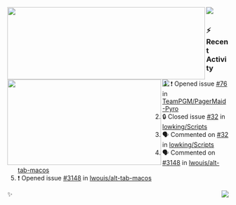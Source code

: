 <p>
  <p>
  <img align="left" width="450" height="165" src="https://github-readme-stats-git-masterrstaa-rickstaa.vercel.app/api?username=lowking&bg_color=0D1116&theme=synthwave&show_icons=true&hide_border=true&line_height=20&title_color=4E7C65&icon_color=555&show_owner=true&text_color=777&count_private=true"/>
  </p>
  <p>
  <img align="left" width="350" height="195" src="https://github-readme-stats-git-masterrstaa-rickstaa.vercel.app/api/top-langs/?layout=compact&username=lowking&bg_color=0D1116&theme=synthwave&show_icons=true&hide_border=true&line_height=20&title_color=4E7C65&icon_color=555&show_owner=true&text_color=777&hide&langs_count=4"/>
  </p>
  <p>
    <a align="left" href="https://t.me/Violettoy_bot"><img src="https://img.shields.io/badge/Telegram-%2352A4DB.svg?&style=social&logo=telegram&logoColor=52A4DB" /></a>&nbsp;&nbsp;
<!--     <img align="left" src="https://github.com/lowking/lowking/workflows/Waka%20Readme/badge.svg" />&nbsp;&nbsp; -->
    <img align="left" src="https://github.com/lowking/lowking/workflows/Activity%20Readme/badge.svg" />
  </p>
</p>

### :zap: Recent Activity

<!--START_SECTION:activity-->
1. ❗ Opened issue [#76](https://github.com/TeamPGM/PagerMaid-Pyro/issues/76) in [TeamPGM/PagerMaid-Pyro](https://github.com/TeamPGM/PagerMaid-Pyro)
2. 🔒 Closed issue [#32](https://github.com/lowking/Scripts/issues/32) in [lowking/Scripts](https://github.com/lowking/Scripts)
3. 🗣 Commented on [#32](https://github.com/lowking/Scripts/issues/32#issuecomment-1926035900) in [lowking/Scripts](https://github.com/lowking/Scripts)
4. 🗣 Commented on [#3148](https://github.com/lwouis/alt-tab-macos/issues/3148#issuecomment-1918894357) in [lwouis/alt-tab-macos](https://github.com/lwouis/alt-tab-macos)
5. ❗ Opened issue [#3148](https://github.com/lwouis/alt-tab-macos/issues/3148) in [lwouis/alt-tab-macos](https://github.com/lwouis/alt-tab-macos)
<!--END_SECTION:activity-->

✨<img align="right" src="http://profile-counter.glitch.me/lowking/count.svg"/>
